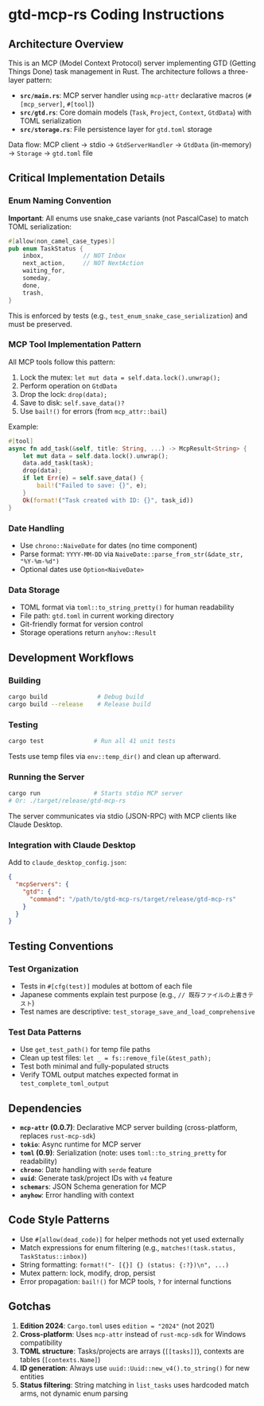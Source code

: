 # gtd-mcp-rs Coding Instructions

## Architecture Overview

This is an MCP (Model Context Protocol) server implementing GTD (Getting Things Done) task management in Rust. The architecture follows a three-layer pattern:

- **`src/main.rs`**: MCP server handler using `mcp-attr` declarative macros (`#[mcp_server]`, `#[tool]`)
- **`src/gtd.rs`**: Core domain models (`Task`, `Project`, `Context`, `GtdData`) with TOML serialization
- **`src/storage.rs`**: File persistence layer for `gtd.toml` storage

Data flow: MCP client → stdio → `GtdServerHandler` → `GtdData` (in-memory) → `Storage` → `gtd.toml` file

## Critical Implementation Details

### Enum Naming Convention
**Important**: All enums use snake_case variants (not PascalCase) to match TOML serialization:
```rust
#[allow(non_camel_case_types)]
pub enum TaskStatus {
    inbox,           // NOT Inbox
    next_action,     // NOT NextAction
    waiting_for,
    someday,
    done,
    trash,
}
```
This is enforced by tests (e.g., `test_enum_snake_case_serialization`) and must be preserved.

### MCP Tool Implementation Pattern
All MCP tools follow this pattern:
1. Lock the mutex: `let mut data = self.data.lock().unwrap();`
2. Perform operation on `GtdData`
3. Drop the lock: `drop(data);`
4. Save to disk: `self.save_data()?`
5. Use `bail!()` for errors (from `mcp_attr::bail`)

Example:
```rust
#[tool]
async fn add_task(&self, title: String, ...) -> McpResult<String> {
    let mut data = self.data.lock().unwrap();
    data.add_task(task);
    drop(data);
    if let Err(e) = self.save_data() {
        bail!("Failed to save: {}", e);
    }
    Ok(format!("Task created with ID: {}", task_id))
}
```

### Date Handling
- Use `chrono::NaiveDate` for dates (no time component)
- Parse format: `YYYY-MM-DD` via `NaiveDate::parse_from_str(&date_str, "%Y-%m-%d")`
- Optional dates use `Option<NaiveDate>`

### Data Storage
- TOML format via `toml::to_string_pretty()` for human readability
- File path: `gtd.toml` in current working directory
- Git-friendly format for version control
- Storage operations return `anyhow::Result`

## Development Workflows

### Building
```bash
cargo build              # Debug build
cargo build --release    # Release build
```

### Testing
```bash
cargo test              # Run all 41 unit tests
```
Tests use temp files via `env::temp_dir()` and clean up afterward.

### Running the Server
```bash
cargo run               # Starts stdio MCP server
# Or: ./target/release/gtd-mcp-rs
```
The server communicates via stdio (JSON-RPC) with MCP clients like Claude Desktop.

### Integration with Claude Desktop
Add to `claude_desktop_config.json`:
```json
{
  "mcpServers": {
    "gtd": {
      "command": "/path/to/gtd-mcp-rs/target/release/gtd-mcp-rs"
    }
  }
}
```

## Testing Conventions

### Test Organization
- Tests in `#[cfg(test)]` modules at bottom of each file
- Japanese comments explain test purpose (e.g., `// 既存ファイルの上書きテスト`)
- Test names are descriptive: `test_storage_save_and_load_comprehensive`

### Test Data Patterns
- Use `get_test_path()` for temp file paths
- Clean up test files: `let _ = fs::remove_file(&test_path);`
- Test both minimal and fully-populated structs
- Verify TOML output matches expected format in `test_complete_toml_output`

## Dependencies

- **`mcp-attr` (0.0.7)**: Declarative MCP server building (cross-platform, replaces `rust-mcp-sdk`)
- **`tokio`**: Async runtime for MCP server
- **`toml` (0.9)**: Serialization (note: uses `toml::to_string_pretty` for readability)
- **`chrono`**: Date handling with `serde` feature
- **`uuid`**: Generate task/project IDs with `v4` feature
- **`schemars`**: JSON Schema generation for MCP
- **`anyhow`**: Error handling with context

## Code Style Patterns

- Use `#[allow(dead_code)]` for helper methods not yet used externally
- Match expressions for enum filtering (e.g., `matches!(task.status, TaskStatus::inbox)`)
- String formatting: `format!("- [{}] {} (status: {:?})\n", ...)`
- Mutex pattern: lock, modify, drop, persist
- Error propagation: `bail!()` for MCP tools, `?` for internal functions

## Gotchas

1. **Edition 2024**: `Cargo.toml` uses `edition = "2024"` (not 2021)
2. **Cross-platform**: Uses `mcp-attr` instead of `rust-mcp-sdk` for Windows compatibility
3. **TOML structure**: Tasks/projects are arrays (`[[tasks]]`), contexts are tables (`[contexts.Name]`)
4. **ID generation**: Always use `uuid::Uuid::new_v4().to_string()` for new entities
5. **Status filtering**: String matching in `list_tasks` uses hardcoded match arms, not dynamic enum parsing
